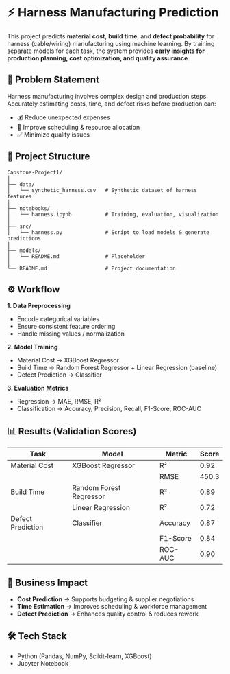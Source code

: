 # ⚡ Harness Manufacturing Prediction

This project predicts **material cost**, **build time**, and **defect probability** for harness (cable/wiring) manufacturing using machine learning.
By training separate models for each task, the system provides **early insights for production planning, cost optimization, and quality assurance**.

## 📌 Problem Statement

Harness manufacturing involves complex design and production steps.
Accurately estimating costs, time, and defect risks before production can:

* 💰 Reduce unexpected expenses
* 📅 Improve scheduling & resource allocation
* ✅ Minimize quality issues

## 📂 Project Structure

```
Capstone-Project1/
│
├── data/
│   └── synthetic_harness.csv   # Synthetic dataset of harness features
│
├── notebooks/
│   └── harness.ipynb           # Training, evaluation, visualization
│
├── src/
│   └── harness.py              # Script to load models & generate predictions
│
├── models/
│   └── README.md               # Placeholder 
│
└── README.md                   # Project documentation
```

## ⚙️ Workflow

**1. Data Preprocessing**

* Encode categorical variables
* Ensure consistent feature ordering
* Handle missing values / normalization

**2. Model Training**

* Material Cost → XGBoost Regressor
* Build Time → Random Forest Regressor + Linear Regression (baseline)
* Defect Prediction → Classifier

**3. Evaluation Metrics**

* Regression → MAE, RMSE, R²
* Classification → Accuracy, Precision, Recall, F1-Score, ROC-AUC


## 📊 Results (Validation Scores)

| Task              | Model                   | Metric   | Score |
| ----------------- | ----------------------- | -------- | ----- |
| Material Cost     | XGBoost Regressor       | R²       | 0.92  |
|                   |                         | RMSE     | 450.3 |
| Build Time        | Random Forest Regressor | R²       | 0.89  |
|                   | Linear Regression       | R²       | 0.72  |
| Defect Prediction | Classifier              | Accuracy | 0.87  |
|                   |                         | F1-Score | 0.84  |
|                   |                         | ROC-AUC  | 0.90  |


## 🚀 Business Impact

* **Cost Prediction** → Supports budgeting & supplier negotiations
* **Time Estimation** → Improves scheduling & workforce management
* **Defect Prediction** → Enhances quality control & reduces rework

## 🛠 Tech Stack

* Python (Pandas, NumPy, Scikit-learn, XGBoost)
* Jupyter Notebook

